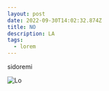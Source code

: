 ```yaml
---
layout: post
date: 2022-09-30T14:02:32.874Z
title: NO
description: LA
tags:
  - lorem
---
```

s﻿idoremi

![Lo](images/uploads/pxl_20220804_154205590.jpg "SI")